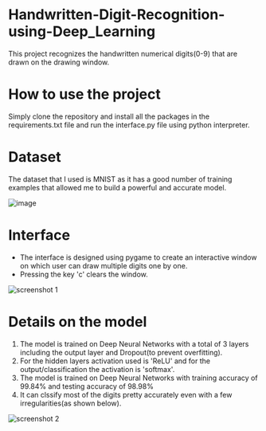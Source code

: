 # Handwritten-Digit-Recognition-using-Deep_Learning
This project recognizes the handwritten numerical digits(0-9) that are drawn on the drawing window.

# How to use the project
Simply clone the repository and install all the packages in the requirements.txt file and run the interface.py file using python interpreter.

# Dataset
The dataset that I used is MNIST as it has a good number of training examples that allowed me to build a powerful and accurate model.

![image](https://user-images.githubusercontent.com/73419491/211145461-cc2aee2e-e397-418c-9aea-26ab4c7923c6.png)

# Interface
- The interface is designed using pygame to create an interactive window on which user can draw multiple digits one by one.
- Pressing the key 'c' clears the window.

![screenshot 1](https://user-images.githubusercontent.com/73419491/211146205-c206ea5f-f2ef-4e91-aa98-127c2d2a1a33.PNG)

# Details on the model
1) The model is trained on Deep Neural Networks with a total of 3 layers including the output layer and Dropout(to prevent overfitting).
2) For the hidden layers activation used is 'ReLU' and for the output/classification the activation is 'softmax'.
3) The model is trained on Deep Neural Networks with training accuracy of 99.84% and testing accuracy of 98.98%
4) It can clssify most of the digits pretty accurately even with a few irregularities(as shown below).

![screenshot 2](https://user-images.githubusercontent.com/73419491/211147116-14674f84-360a-4786-a08f-f35c22d69334.PNG)
